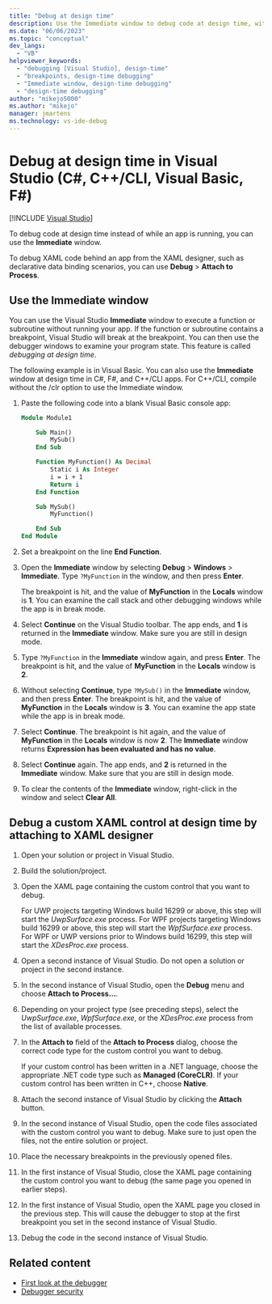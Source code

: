 ```yaml
---
title: "Debug at design time"
description: Use the Immediate window to debug code at design time, without running the app. You can execute a function and examine the state when a breakpoint is hit.
ms.date: "06/06/2023"
ms.topic: "conceptual"
dev_langs:
  - "VB"
helpviewer_keywords:
  - "debugging [Visual Studio], design-time"
  - "breakpoints, design-time debugging"
  - "Immediate window, design-time debugging"
  - "design-time debugging"
author: "mikejo5000"
ms.author: "mikejo"
manager: jmartens
ms.technology: vs-ide-debug
---
```

# Debug at design time in Visual Studio (C#, C++/CLI, Visual Basic, F#)

 [!INCLUDE [Visual Studio](~/includes/applies-to-version/vs-windows-only.md)]

To debug code at design time instead of while an app is running, you can use the **Immediate** window.

To debug XAML code behind an app from the XAML designer, such as declarative data binding scenarios, you can use **Debug** > **Attach to Process**.

## Use the Immediate window

You can use the Visual Studio **Immediate** window to execute a function or subroutine without running your app. If the function or subroutine contains a breakpoint, Visual Studio will break at the breakpoint. You can then use the debugger windows to examine your program state. This feature is called *debugging at design time*.

The following example is in Visual Basic. You can also use the **Immediate** window at design time in C#, F#, and C++/CLI apps. For C++/CLI, compile without the /clr option to use the Immediate window.

1. Paste the following code into a blank Visual Basic console app:

   ```vb
   Module Module1

       Sub Main()
           MySub()
       End Sub

       Function MyFunction() As Decimal
           Static i As Integer
           i = i + 1
           Return i
       End Function

       Sub MySub()
           MyFunction()

       End Sub
   End Module
   ```

1. Set a breakpoint on the line **End Function**.

1. Open the **Immediate** window by selecting **Debug** > **Windows** > **Immediate**. Type `?MyFunction` in the window, and then press **Enter**.

   The breakpoint is hit, and the value of **MyFunction** in the **Locals** window is **1**. You can examine the call stack and other debugging windows while the app is in break mode.

1. Select **Continue** on the Visual Studio toolbar. The app ends, and **1** is returned in the **Immediate** window. Make sure you are still in design mode.

1. Type `?MyFunction` in the **Immediate** window again, and press **Enter**. The breakpoint is hit, and the value of **MyFunction** in the **Locals** window is **2**.

1. Without selecting **Continue**, type `?MySub()` in the **Immediate** window, and then press **Enter**. The breakpoint is hit, and the value of **MyFunction** in the **Locals** window is **3**. You can examine the app state while the app is in break mode.

1. Select **Continue**. The breakpoint is hit again, and the value of **MyFunction** in the **Locals** window is now **2**. The **Immediate** window returns **Expression has been evaluated and has no value**.

1. Select **Continue** again. The app ends, and **2** is returned in the **Immediate** window. Make sure that you are still in design mode.

1. To clear the contents of the **Immediate** window, right-click in the window and select **Clear All**.

## Debug a custom XAML control at design time by attaching to XAML designer

1. Open your solution or project in Visual Studio.

1. Build the solution/project.

1. Open the XAML page containing the custom control that you want to debug.

   For UWP projects targeting Windows build 16299 or above, this step will start the *UwpSurface.exe* process. For WPF projects targeting Windows build 16299 or above, this step will start the *WpfSurface.exe* process. For WPF or UWP versions prior to Windows build 16299, this step will start the *XDesProc.exe* process. 

1. Open a second instance of Visual Studio. Do not open a solution or project in the second instance.

1. In the second instance of Visual Studio, open the **Debug** menu and choose **Attach to Process…**.

1. Depending on your project type (see preceding steps), select the *UwpSurface.exe*, *WpfSurface.exe*, or the *XDesProc.exe* process from the list of available processes.

1. In the **Attach to** field of the **Attach to Process** dialog, choose the correct code type for the custom control you want to debug.

   If your custom control has been written in a .NET language, choose the appropriate .NET code type such as **Managed (CoreCLR)**. If your custom control has been written in C++, choose **Native**.

1. Attach the second instance of Visual Studio by clicking the **Attach** button.

1. In the second instance of Visual Studio, open the code files associated with the custom control you want to debug. Make sure to just open the files, not the entire solution or project.

1. Place the necessary breakpoints in the previously opened files.

1. In the first instance of Visual Studio, close the XAML page containing the custom control you want to debug (the same page you opened in earlier steps).

1. In the first instance of Visual Studio, open the XAML page you closed in the previous step. This will cause the debugger to stop at the first breakpoint you set in the second instance of Visual Studio.

1. Debug the code in the second instance of Visual Studio.

## Related content
- [First look at the debugger](../debugger/debugger-feature-tour.md)
- [Debugger security](../debugger/debugger-security.md)